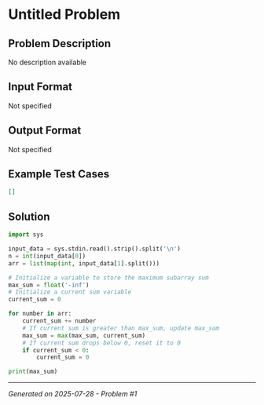 # Untitled Problem

## Problem Description
No description available

## Input Format
Not specified

## Output Format
Not specified

## Example Test Cases
```json
[]
```

## Solution
```python
import sys

input_data = sys.stdin.read().strip().split('\n')
n = int(input_data[0])
arr = list(map(int, input_data[1].split()))

# Initialize a variable to store the maximum subarray sum
max_sum = float('-inf')
# Initialize a current sum variable
current_sum = 0

for number in arr:
    current_sum += number
    # If current sum is greater than max_sum, update max_sum
    max_sum = max(max_sum, current_sum)
    # If current sum drops below 0, reset it to 0
    if current_sum < 0:
        current_sum = 0

print(max_sum)
```

---
*Generated on 2025-07-28 - Problem #1*